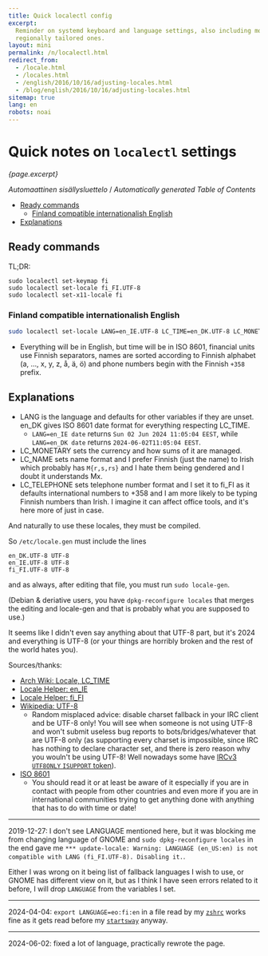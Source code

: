 ```yaml
---
title: Quick localectl config
excerpt:
  Reminder on systemd keyboard and language settings, also including more
  regionally tailored ones.
layout: mini
permalink: /n/localectl.html
redirect_from:
  - /locale.html
  - /locales.html
  - /english/2016/10/16/adjusting-locales.html
  - /blog/english/2016/10/16/adjusting-locales.html
sitemap: true
lang: en
robots: noai
---
```


# Quick notes on `localectl` settings

_{page.excerpt}_

<!-- editorconfig-checker-disable -->
<!-- prettier-ignore-start -->

<!-- START doctoc generated TOC please keep comment here to allow auto update -->
<!-- DON'T EDIT THIS SECTION, INSTEAD RE-RUN doctoc TO UPDATE -->
<em lang="fi">Automaattinen sisällysluettelo</em> / <em lang="en">Automatically generated Table of Contents</em>

- [Ready commands](#ready-commands)
  - [Finland compatible internationalish English](#finland-compatible-internationalish-english)
- [Explanations](#explanations)

<!-- END doctoc generated TOC please keep comment here to allow auto update -->

<!-- prettier-ignore-end -->
<!-- editorconfig-checker-enable -->

## Ready commands

TL;DR:

```
sudo localectl set-keymap fi
sudo localectl set-locale fi_FI.UTF-8
sudo localectl set-x11-locale fi
```

### Finland compatible internationalish English

```bash
sudo localectl set-locale LANG=en_IE.UTF-8 LC_TIME=en_DK.UTF-8 LC_MONETARY=fi_FI.UTF-8 LC_NAME=fi_FI.UTF-8 LC_TELEPHONE=fi_FI.UTF-8
```

- Everything will be in English, but time will be in ISO 8601, financial units
  use Finnish separators, names are sorted according to Finnish alphabet (a, …,
  x, y, z, å, ä, ö) and phone numbers begin with the Finnish `+358` prefix.

## Explanations

- LANG is the language and defaults for other variables if they are unset. en_DK
  gives ISO 8601 date format for everything respecting LC_TIME.
  - `LANG=en_IE date` returns `Sun 02 Jun 2024 11:05:04 EEST`, while
    `LANG=en_DK date` returns `2024-06-02T11:05:04 EEST`.
- LC_MONETARY sets the currency and how sums of it are managed.
- LC_NAME sets name format and I prefer Finnish (just the name) to Irish which
  probably has `M{r,s,rs}` and I hate them being gendered and I doubt it
  understands Mx.
- LC_TELEPHONE sets telephone number format and I set it to fi_FI as it defaults
  international numbers to +358 and I am more likely to be typing Finnish
  numbers than Irish. I imagine it can affect office tools, and it's here more
  of just in case.

And naturally to use these locales, they must be compiled.

So `/etc/locale.gen` must include the lines

```
en_DK.UTF-8 UTF-8
en_IE.UTF-8 UTF-8
fi_FI.UTF-8 UTF-8
```

and as always, after editing that file, you must run `sudo locale-gen`.

(Debian & deriative users, you have `dpkg-reconfigure locales` that merges the
editing and locale-gen and that is probably what you are supposed to use.)

It seems like I didn't even say anything about that UTF-8 part, but it's 2024
and everything is UTF-8 (or your things are horribly broken and the rest of the
world hates you).

Sources/thanks:

- [Arch Wiki: Locale, LC_TIME](https://wiki.archlinux.org/index.php/locale#LC_TIME:_date_and_time_format)
- [Locale Helper: en_IE](https://lh.2xlibre.net/locale/en_IE/)
- [Locale Helper: fi_FI](https://lh.2xlibre.net/locale/fi_FI/)
- [Wikipedia: UTF-8](https://en.wikipedia.org/wiki/UTF-8)
  - Random misplaced advice: disable charset fallback in your IRC client and be
    UTF-8 only! You will see when someone is not using UTF-8 and won't submit
    useless bug reports to bots/bridges/whatever that are UTF-8 only (as
    supporting every charset is impossible, since IRC has nothing to declare
    character set, and there is zero reason why you wouln't be using UTF-8! Well
    nowadays some have
    [IRCv3 `UTF8ONLY` `ISUPPORT` token](https://ircv3.net/specs/extensions/utf8-only)).
- [ISO 8601](https://en.wikipedia.org/wiki/ISO_8601)
  - You should read it or at least be aware of it especially if you are in
    contact with people from other countries and even more if you are in
    international communities trying to get anything done with anything that has
    to do with time or date!

---

2019-12-27: I don't see LANGUAGE mentioned here, but it was blocking me from
changing language of GNOME and `sudo dpkg-reconfigure locales` in the end gave
me
`*** update-locale: Warning: LANGUAGE (en_US:en) is not compatible with LANG (fi_FI.UTF-8). Disabling it.`.

Either I was wrong on it being list of fallback languages I wish to use, or
GNOME has different view on it, but as I think I have seen errors related to it
before, I will drop `LANGUAGE` from the variables I set.

---

2024-04-04: `export LANGUAGE=eo:fi:en` in a file read by my
[`zshrc`](https://gitea.blesmrt.net/mikaela/shell-things/src/branch/master/rc/zshrc)
works fine as it gets read before my
[`startsway`](https://gitea.blesmrt.net/mikaela/scripts/src/branch/master/bash/usr-local-bin/startsway)
anyway.

---

2024-06-02: fixed a lot of language, practically rewrote the page.
